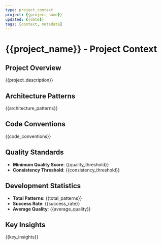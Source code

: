 ```yaml
---
type: project_context
project: {{project_name}}
updated: {{date}}
tags: [context, metadata]
---
```


# {{project_name}} - Project Context

## Project Overview
{{project_description}}

## Architecture Patterns
{{architecture_patterns}}

## Code Conventions
{{code_conventions}}

## Quality Standards
- **Minimum Quality Score**: {{quality_threshold}}
- **Consistency Threshold**: {{consistency_threshold}}

## Development Statistics
- **Total Patterns**: {{total_patterns}}
- **Success Rate**: {{success_rate}}
- **Average Quality**: {{average_quality}}

## Key Insights
{{key_insights}}
